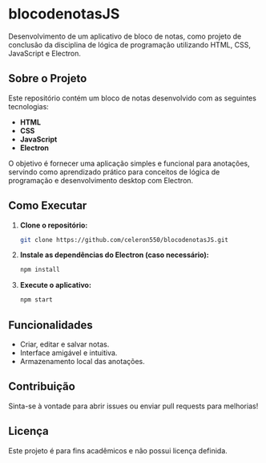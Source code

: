 # blocodenotasJS

Desenvolvimento de um aplicativo de bloco de notas, como projeto de conclusão da disciplina de lógica de programação utilizando HTML, CSS, JavaScript e Electron.

## Sobre o Projeto

Este repositório contém um bloco de notas desenvolvido com as seguintes tecnologias:
- **HTML**
- **CSS**
- **JavaScript**
- **Electron**

O objetivo é fornecer uma aplicação simples e funcional para anotações, servindo como aprendizado prático para conceitos de lógica de programação e desenvolvimento desktop com Electron.

## Como Executar

1. **Clone o repositório:**
   ```bash
   git clone https://github.com/celeron550/blocodenotasJS.git
   ```
2. **Instale as dependências do Electron (caso necessário):**
   ```bash
   npm install
   ```
3. **Execute o aplicativo:**
   ```bash
   npm start
   ```

## Funcionalidades

- Criar, editar e salvar notas.
- Interface amigável e intuitiva.
- Armazenamento local das anotações.

## Contribuição

Sinta-se à vontade para abrir issues ou enviar pull requests para melhorias!

## Licença

Este projeto é para fins acadêmicos e não possui licença definida.
